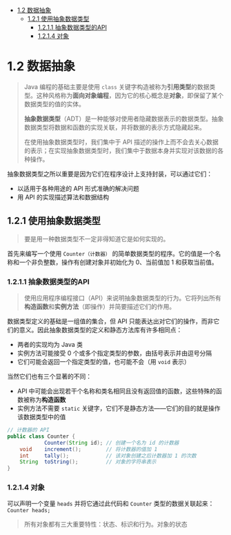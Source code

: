 - [1.2 数据抽象](#12-数据抽象)  
    - [1.2.1 使用抽象数据类型](#121-使用抽象数据类型)
      - [1.2.1.1 抽象数据类型的API](#1211-抽象数据类型的api)
      - [1.2.1.4 对象](#1214-对象)

# 1.2 数据抽象
> Java 编程的基础主要是使用 `class` 关键字构造被称为**引用类型**的数据类型。这种风格称为**面向对象编程**，因为它的核心概念是**对象**，即保留了某个数据类型的值的实体。
> 
> **抽象数据类型**（ADT）是一种能够对使用者隐藏数据表示的数据类型。抽象数据类型将数据和函数的实现关联，并将数据的表示方式隐藏起来。
> 
> 在使用抽象数据类型时，我们集中于 API 描述的操作上而不会去关心数据的表示；在实现抽象数据类型时，我们集中于数据本身并实现对该数据的各种操作。

抽象数据类型之所以重要是因为它们在程序设计上支持封装，可以通过它们：
* 以适用于各种用途的 API 形式准确的解决问题
* 用 API 的实现描述算法和数据结构

## 1.2.1 使用抽象数据类型
> 要是用一种数据类型不一定非得知道它是如何实现的。

首先来编写一个使用 `Counter（计数器）` 的简单数据类型的程序。它的值是一个名称和一个非负整数，操作有创建对象并初始化为 0、当前值加 1 和获取当前值。

### 1.2.1.1 抽象数据类型的API
> 使用应用程序编程接口（API）来说明抽象数据类型的行为。它将列出所有**构造函数**和**实例方法**（即操作）并简要描述它们的作用。

数据类型定义的基础是一组值的集合，但 API 只能表达出对它们的操作，而非它们的意义。因此抽象数据类型的定义和静态方法库有许多相同点：
* 两者的实现均为 Java 类
* 实例方法可能接受 0 个或多个指定类型的参数，由括号表示并由逗号分隔
* 它们可能会返回一个指定类型的值，也可能不会（用 `void` 表示）

当然它们也有三个显著的不同：
* API 中可能会出现若干个名称和类名相同且没有返回值的函数，这些特殊的函数被称为**构造函数**
* 实例方法不需要 `static` 关键字，它们不是静态方法——它们的目的就是操作该数据类型中的值


```Java
// 计数器的 API
public class Counter {
            Counter(String id); // 创建一个名为 id 的计数器
    void    increment();        // 将计数器的值加 1
    int     tally();            // 该对象创建之后计数器加 1 的次数
    String  toString();         // 对象的字符串表示
}
```

### 1.2.1.4 对象
可以声明一个变量 `heads` 并将它通过此代码和 `Counter` 类型的数据关联起来：
`Counter heads;`

> 所有对象都有三大重要特性：状态、标识和行为。对象的状态





